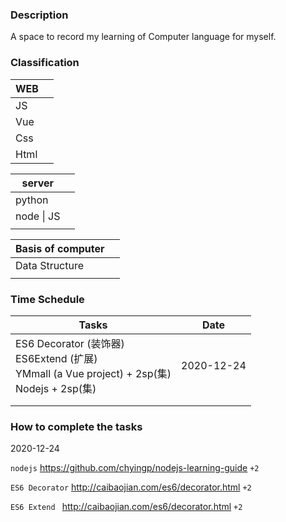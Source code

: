 ### Description

A space to record my learning of Computer language for myself.    

### Classification


| WEB |  |
| ---- | ---- |
| JS  |      |
| Vue  |      |
| Css  |      |
| Html |      |

| server |  |
| ---- | ---- |
| python |      |
| node \| JS |      |
|  | |

| Basis of computer |      |
| ----------------- | ---- |
| Data Structure    |      |
|                   |      |



### Time Schedule

| Tasks                                                        | Date       |
| ------------------------------------------------------------ | ---------- |
| ES6 Decorator (装饰器)<br />ES6Extend (扩展)<br />YMmall (a Vue project) + 2sp(集)<br />Nodejs + 2sp(集) | 2020-12-24 |
|                                                              |            |
|                                                              |            |

### How to complete the tasks

2020-12-24

`nodejs`  https://github.com/chyingp/nodejs-learning-guide `+2`

`ES6 Decorator` http://caibaojian.com/es6/decorator.html `+2`

`ES6 Extend ` http://caibaojian.com/es6/decorator.html `+2`